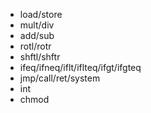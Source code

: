 * load/store
* mult/div
* add/sub
* rotl/rotr
* shftl/shftr
* ifeq/ifneq/iflt/iflteq/ifgt/ifgteq
* jmp/call/ret/system
* int
* chmod
